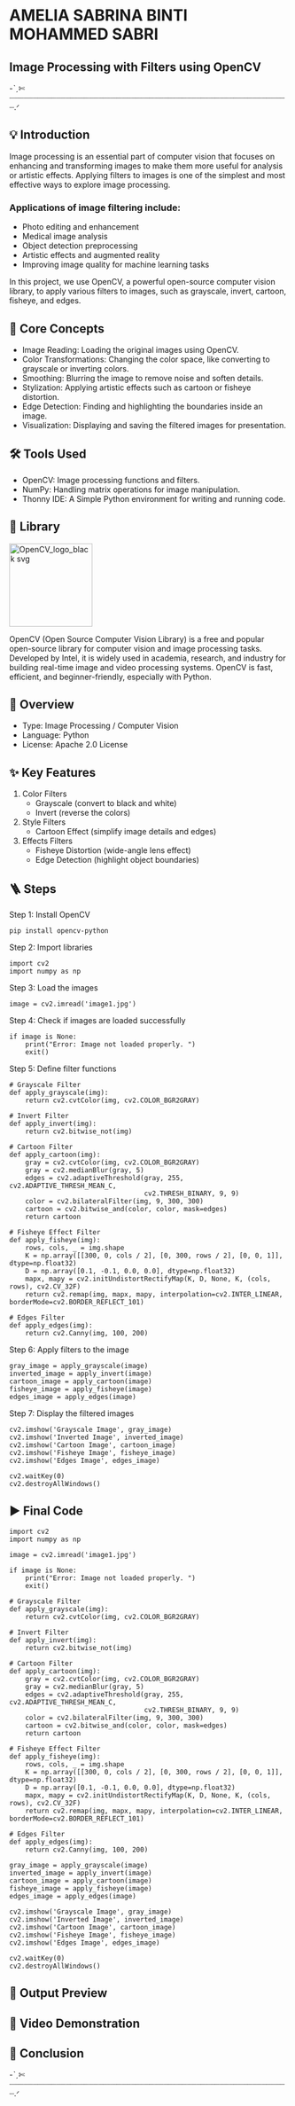 # AMELIA SABRINA BINTI MOHAMMED SABRI
## Image Processing with Filters using OpenCV
-ˋˏ✄┈┈┈┈┈┈┈┈┈┈┈┈┈┈┈┈┈┈┈┈┈┈┈┈┈┈┈┈┈┈┈┈┈┈┈┈┈┈┈┈┈┈┈┈┈┈┈┈┈┈┈┈┈┈┈┈┈┈┈┈.ᐟ
## 💡 Introduction
Image processing is an essential part of computer vision that focuses on enhancing and transforming images to make them more useful for analysis or artistic effects.
Applying filters to images is one of the simplest and most effective ways to explore image processing.
### Applications of image filtering include:
- Photo editing and enhancement
- Medical image analysis
- Object detection preprocessing
- Artistic effects and augmented reality
- Improving image quality for machine learning tasks

In this project, we use OpenCV, a powerful open-source computer vision library, to apply various filters to images, such as grayscale, invert, cartoon, fisheye, and edges.
## 📍 Core Concepts
- Image Reading: Loading the original images using OpenCV.
- Color Transformations: Changing the color space, like converting to grayscale or inverting colors.
- Smoothing: Blurring the image to remove noise and soften details.
- Stylization: Applying artistic effects such as cartoon or fisheye distortion.
- Edge Detection: Finding and highlighting the boundaries inside an image.
- Visualization: Displaying and saving the filtered images for presentation.
## 🛠️ Tools Used
- OpenCV: Image processing functions and filters.
- NumPy: Handling matrix operations for image manipulation.
- Thonny IDE: A Simple Python environment for writing and running code.
## 📖 Library
<img src="https://github.com/user-attachments/assets/7432de34-33b7-4794-891b-f1bb6b99ad3e" width="150" alt="OpenCV_logo_black svg">

OpenCV (Open Source Computer Vision Library) is a free and popular open-source library for computer vision and image processing tasks.
Developed by Intel, it is widely used in academia, research, and industry for building real-time image and video processing systems. OpenCV is fast, efficient, and beginner-friendly, especially with Python.
## 📝 Overview
- Type: Image Processing / Computer Vision
- Language: Python
- License: Apache 2.0 License
## ✨ Key Features
1. Color Filters
   - Grayscale (convert to black and white)
   - Invert (reverse the colors)
2. Style Filters
   - Cartoon Effect (simplify image details and edges)
3. Effects Filters
   - Fisheye Distortion (wide-angle lens effect)
   - Edge Detection (highlight object boundaries)
## 🪜 Steps
Step 1: Install OpenCV
```
pip install opencv-python
```
Step 2: Import libraries
```
import cv2
import numpy as np
```
Step 3: Load the images
```
image = cv2.imread('image1.jpg')
```
Step 4: Check if images are loaded successfully
```
if image is None:
    print("Error: Image not loaded properly. ")
    exit()
```
Step 5: Define filter functions
```
# Grayscale Filter
def apply_grayscale(img):
    return cv2.cvtColor(img, cv2.COLOR_BGR2GRAY)

# Invert Filter
def apply_invert(img):
    return cv2.bitwise_not(img)

# Cartoon Filter
def apply_cartoon(img):
    gray = cv2.cvtColor(img, cv2.COLOR_BGR2GRAY)
    gray = cv2.medianBlur(gray, 5)
    edges = cv2.adaptiveThreshold(gray, 255, cv2.ADAPTIVE_THRESH_MEAN_C, 
                                  cv2.THRESH_BINARY, 9, 9)
    color = cv2.bilateralFilter(img, 9, 300, 300)
    cartoon = cv2.bitwise_and(color, color, mask=edges)
    return cartoon

# Fisheye Effect Filter
def apply_fisheye(img):
    rows, cols, _ = img.shape
    K = np.array([[300, 0, cols / 2], [0, 300, rows / 2], [0, 0, 1]], dtype=np.float32)
    D = np.array([0.1, -0.1, 0.0, 0.0], dtype=np.float32)
    mapx, mapy = cv2.initUndistortRectifyMap(K, D, None, K, (cols, rows), cv2.CV_32F)
    return cv2.remap(img, mapx, mapy, interpolation=cv2.INTER_LINEAR, borderMode=cv2.BORDER_REFLECT_101)

# Edges Filter
def apply_edges(img):
    return cv2.Canny(img, 100, 200)
```
Step 6: Apply filters to the image
```
gray_image = apply_grayscale(image)
inverted_image = apply_invert(image)
cartoon_image = apply_cartoon(image)
fisheye_image = apply_fisheye(image)
edges_image = apply_edges(image)
```
Step 7: Display the filtered images
```
cv2.imshow('Grayscale Image', gray_image)
cv2.imshow('Inverted Image', inverted_image)
cv2.imshow('Cartoon Image', cartoon_image)
cv2.imshow('Fisheye Image', fisheye_image)
cv2.imshow('Edges Image', edges_image)

cv2.waitKey(0)
cv2.destroyAllWindows()
```
## ▶ Final Code
```
import cv2
import numpy as np

image = cv2.imread('image1.jpg')

if image is None:
    print("Error: Image not loaded properly. ")
    exit()

# Grayscale Filter
def apply_grayscale(img):
    return cv2.cvtColor(img, cv2.COLOR_BGR2GRAY)

# Invert Filter
def apply_invert(img):
    return cv2.bitwise_not(img)

# Cartoon Filter
def apply_cartoon(img):
    gray = cv2.cvtColor(img, cv2.COLOR_BGR2GRAY)
    gray = cv2.medianBlur(gray, 5)
    edges = cv2.adaptiveThreshold(gray, 255, cv2.ADAPTIVE_THRESH_MEAN_C, 
                                  cv2.THRESH_BINARY, 9, 9)
    color = cv2.bilateralFilter(img, 9, 300, 300)
    cartoon = cv2.bitwise_and(color, color, mask=edges)
    return cartoon

# Fisheye Effect Filter
def apply_fisheye(img):
    rows, cols, _ = img.shape
    K = np.array([[300, 0, cols / 2], [0, 300, rows / 2], [0, 0, 1]], dtype=np.float32)
    D = np.array([0.1, -0.1, 0.0, 0.0], dtype=np.float32)
    mapx, mapy = cv2.initUndistortRectifyMap(K, D, None, K, (cols, rows), cv2.CV_32F)
    return cv2.remap(img, mapx, mapy, interpolation=cv2.INTER_LINEAR, borderMode=cv2.BORDER_REFLECT_101)

# Edges Filter
def apply_edges(img):
    return cv2.Canny(img, 100, 200)

gray_image = apply_grayscale(image)
inverted_image = apply_invert(image)
cartoon_image = apply_cartoon(image)
fisheye_image = apply_fisheye(image)
edges_image = apply_edges(image)

cv2.imshow('Grayscale Image', gray_image)
cv2.imshow('Inverted Image', inverted_image)
cv2.imshow('Cartoon Image', cartoon_image)
cv2.imshow('Fisheye Image', fisheye_image)
cv2.imshow('Edges Image', edges_image)

cv2.waitKey(0)
cv2.destroyAllWindows()
```
## 🔎 Output Preview
## 🎥 Video Demonstration
## 🔗 Conclusion


-ˋˏ✄┈┈┈┈┈┈┈┈┈┈┈┈┈┈┈┈┈┈┈┈┈┈┈┈┈┈┈┈┈┈┈┈┈┈┈┈┈┈┈┈┈┈┈┈┈┈┈┈┈┈┈┈┈┈┈┈┈┈┈┈.ᐟ




